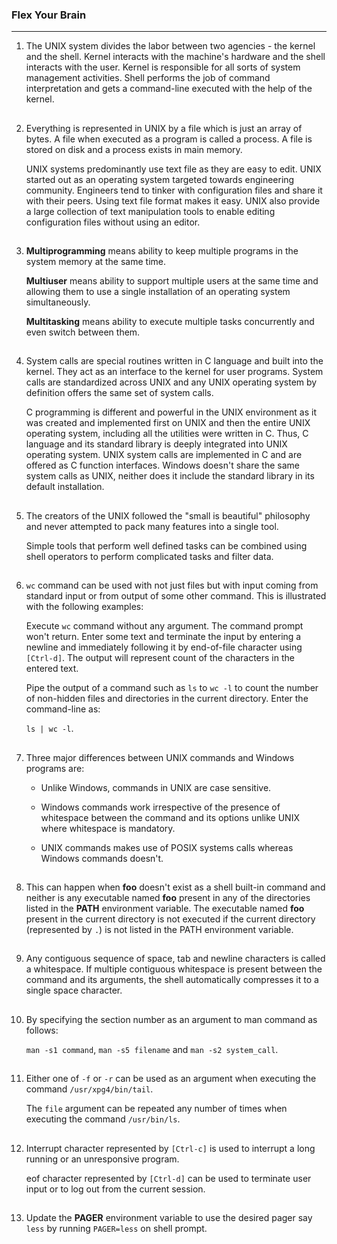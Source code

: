 ### Flex Your Brain

---

01. The UNIX system divides the labor between two agencies - the kernel and the shell. Kernel interacts with the machine's hardware and the shell interacts with the user. Kernel is responsible for all sorts of system management activities. Shell performs the job of command interpretation and gets a command-line executed with the help of the kernel.

##

02. Everything is represented in UNIX by a file which is just an array of bytes. A file when executed as a program is called a process. A file is stored on disk and a process exists in main memory.

    UNIX systems predominantly use text file as they are easy to edit. UNIX started out as an operating system targeted towards engineering community. Engineers tend to tinker with configuration files and share it with their peers. Using text file format makes it easy. UNIX also provide a large collection of text manipulation tools to enable editing configuration files without using an editor.

##

03. **Multiprogramming** means ability to keep multiple programs in the system memory at the same time.

    **Multiuser** means ability to support multiple users at the same time and allowing them to use a single installation of an operating system simultaneously.

    **Multitasking** means ability to execute multiple tasks concurrently and even switch between them.

##

04. System calls are special routines written in C language and built into the kernel. They act as an interface to the kernel for user programs. System calls are standardized across UNIX and any UNIX operating system by definition offers the same set of system calls.

    C programming is different and powerful in the UNIX environment as it was created and implemented first on UNIX and then the entire UNIX operating system, including all the utilities were written in C. Thus, C language and its standard library is deeply integrated into UNIX operating system. UNIX system calls are implemented in C and are offered as C function interfaces. Windows doesn't share the same system calls as UNIX, neither does it include the standard library in its default installation.

##

05. The creators of the UNIX followed the "small is beautiful" philosophy and never attempted to pack many features into a single tool.

    Simple tools that perform well defined tasks can be combined using shell operators to perform complicated tasks and filter data.

##

06. `wc` command can be used with not just files but with input coming from standard input or from output of some other command. This is illustrated with the following examples:

    Execute `wc` command without any argument. The command prompt won't return. Enter some text and terminate the input by entering a newline and immediately following it by end-of-file character using `[Ctrl-d]`. The output will represent count of the characters in the entered text.

    Pipe the output of a command such as `ls` to `wc -l` to count the number of non-hidden files and directories in the current directory. Enter the command-line as:

    `ls | wc -l`.

##

07. Three major differences between UNIX commands and Windows programs are:

    -   Unlike Windows, commands in UNIX are case sensitive.

    -   Windows commands work irrespective of the presence of whitespace between the command and its options unlike UNIX where whitespace is mandatory.

    -   UNIX commands makes use of POSIX systems calls whereas Windows commands doesn't.

##

08. This can happen when **foo** doesn't exist as a shell built-in command and neither is any executable named **foo** present in any of the directories listed in the **PATH** environment variable. The executable named **foo** present in the current directory is not executed if the current directory (represented by `.`) is not listed in the PATH environment variable.

##

09. Any contiguous sequence of space, tab and newline characters is called a whitespace. If multiple contiguous whitespace is present between the command and its arguments, the shell automatically compresses it to a single space character.

##

10. By specifying the section number as an argument to man command as follows:

    `man -s1 command`, `man -s5 filename` and `man -s2 system_call`.

##

11. Either one of `-f` or `-r` can be used as an argument when executing the command `/usr/xpg4/bin/tail`.

    The `file` argument can be repeated any number of times when executing the command `/usr/bin/ls`.

##

12. Interrupt character represented by `[Ctrl-c]` is used to interrupt a long running or an unresponsive program.

    eof character represented by `[Ctrl-d]` can be used to terminate user input or to log out from the current session.

##

13. Update the **PAGER** environment variable to use the desired pager say `less` by running `PAGER=less` on shell prompt.

##
